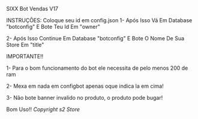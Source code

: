 SIXX Bot Vendas V17

INSTRUÇÕES: Coloque seu id em config.json
1- Após Isso Vá Em Database "botconfig" E Bote Teu Id Em "owner"

2- Após Isso Continue Em Database "botconfig" E Bote O Nome De Sua Store Em "title"

IMPORTANTE!!

1- Para o bom funcionamento do bot ele necessita de pelo menos 200 de ram 

2- Mexa em nada em configbot apenas oque indica la em cima!

3- Não bote banner invalido no produto, o produto pode bugar!

Bom Uso!!
*Copyright s2 Store*
